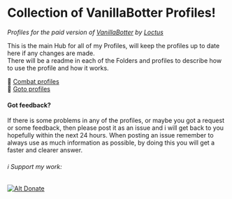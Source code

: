# Collection of VanillaBotter Profiles!
_Profiles for the paid version of [VanillaBotter](http://vanillabotter.com/) by [Loctus](http://www.vanillabotter.com/forum/memberlist.php?mode=viewprofile&u=3139)_

This is the main Hub for all of my Profiles, will keep the profiles up to date here if any changes are made.  
There will be a readme in each of the Folders and profiles to describe how to use the profile and how it works.  

:open_file_folder: [Combat profiles](Combat-Profiles)  
:open_file_folder: [Goto profiles](Goto-Profiles)  

#### Got feedback?  
If there is some problems in any of the profiles,  or maybe you got a request or some feedback, then please post it as an issue and i will get back to you hopefully within the next 24 hours. When posting an issue remember to always use as much information as possible, by doing this you will get a faster and clearer answer.


###### :information_source: Support my work:
[![Alt Donate](https://www.paypalobjects.com/en_US/NO/i/btn/btn_donateCC_LG.gif)](https://www.paypal.com/cgi-bin/webscr?cmd=_s-xclick&hosted_button_id=C45BTNE276SME)
